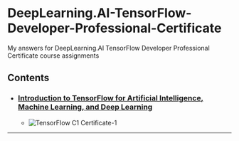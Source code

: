 # DeepLearning.AI-TensorFlow-Developer-Professional-Certificate
My answers for DeepLearning.AI TensorFlow Developer Professional Certificate course assignments

## Contents
  - ### [Introduction to TensorFlow for Artificial Intelligence, Machine Learning, and Deep Learning](https://github.com/BurakAhmet/DeepLearning.AI-TensorFlow-Developer-Professional-Certificate/tree/main/1.%20Introduction%20to%20TensorFlow%20for%20Artificial%20Intelligence%2C%20Machine%20Learning%2C%20and%20Deep%20Learning)

    - ![TensorFIow C1 Certificate-1](https://github.com/BurakAhmet/DeepLearning.AI-TensorFlow-Developer-Professional-Certificate/assets/89780902/b9e3b713-d018-4b09-b565-391d170e7b81)
  - ---
